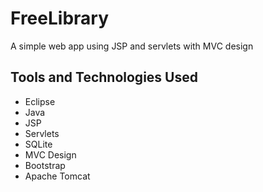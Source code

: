# FreeLibrary
A simple web app using JSP and servlets with MVC design
## Tools and Technologies Used
* Eclipse
* Java
* JSP
* Servlets
* SQLite
* MVC Design
* Bootstrap
* Apache Tomcat
